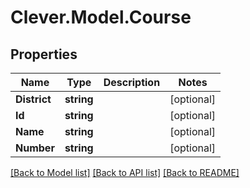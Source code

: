 # Clever.Model.Course
## Properties

Name | Type | Description | Notes
------------ | ------------- | ------------- | -------------
**District** | **string** |  | [optional] 
**Id** | **string** |  | [optional] 
**Name** | **string** |  | [optional] 
**Number** | **string** |  | [optional] 

[[Back to Model list]](../README.md#documentation-for-models) [[Back to API list]](../README.md#documentation-for-api-endpoints) [[Back to README]](../README.md)

